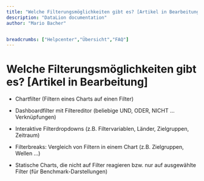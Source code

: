 ```yaml
---
title: "Welche Filterungsmöglichkeiten gibt es? [Artikel in Bearbeitung]"
description: "DataLion documentation"
author: "Mario Bacher"


breadcrumbs: ["Helpcenter","Übersicht","FAQ"]
---
```


# Welche Filterungsmöglichkeiten gibt es? [Artikel in Bearbeitung]

-   Chartfilter (Filtern eines Charts auf einen Filter)
    
-   Dashboardfilter mit Filtereditor (beliebige UND, ODER, NICHT … Verknüpfungen)
    
-   Interaktive Filterdropdowns (z.B. Filtervariablen, Länder, Zielgruppen, Zeitraum)
    
-   Filterbreaks: Vergleich von Filtern in einem Chart (z.B. Zielgruppen, Wellen …)
    
-   Statische Charts, die nicht auf Filter reagieren bzw. nur auf ausgewählte Filter (für Benchmark-Darstellungen)
